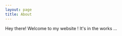 ```yaml
---
layout: page
title: About
---
```


<p class="message">
  Hey there! Welcome to my website ! It's in the works ...
</p>
